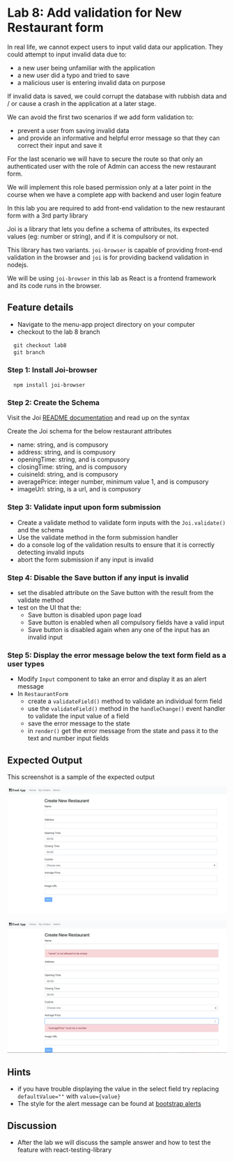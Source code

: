 # Lab 8: Add validation for New Restaurant form

In real life, we cannot expect users to input valid data our application. They could attempt to input invalid data due to:

- a new user being unfamiliar with the application
- a new user did a typo and tried to save
- a malicious user is entering invalid data on purpose

If invalid data is saved, we could corrupt the database with rubbish data and / or cause a crash in the application at a later stage.

We can avoid the first two scenarios if we add form validation to:

- prevent a user from saving invalid data
- and provide an informative and helpful error message so that they can correct their input and save it

For the last scenario we will have to secure the route so that only an authenticated user with the role of Admin can access the new restaurant form.

We will implement this role based permission only at a later point in the course when we have a complete app with backend and user login feature

In this lab you are required to add front-end validation to the new restaurant form with a 3rd party library

Joi is a library that lets you define a schema of attributes, its expected values (eg: number or string), and if it is compulsory or not.

This library has two variants. `joi-browser` is capable of providing front-end validation in the browser and `joi` is for providing backend validation in nodejs.

We will be using `joi-browser` in this lab as React is a frontend framework and its code runs in the browser.

## Feature details

- Navigate to the menu-app project directory on your computer
- checkout to the lab 8 branch

```
  git checkout lab8
  git branch
```

### Step 1: Install Joi-browser

```
  npm install joi-browser
```

### Step 2: Create the Schema

Visit the Joi [README documentation](https://github.com/hapijs/joi) and read up on the syntax

Create the Joi schema for the below restaurant attributes

- name: string, and is compusory
- address: string, and is compusory
- openingTime: string, and is compusory
- closingTime: string, and is compusory
- cuisineId: string, and is compusory
- averagePrice: integer number, minimum value 1, and is compusory
- imageUrl: string, is a url, and is compusory

### Step 3: Validate input upon form submission

- Create a validate method to validate form inputs with the `Joi.validate()` and the schema
- Use the validate method in the form submission handler
- do a console log of the validation results to ensure that it is correctly detecting invalid inputs
- abort the form submission if any input is invalid

### Step 4: Disable the Save button if any input is invalid

- set the disabled attribute on the Save button with the result from the validate method
- test on the UI that the:
  - Save button is disabled upon page load
  - Save button is enabled when all compulsory fields have a valid input
  - Save button is disabled again when any one of the input has an invalid input

### Step 5: Display the error message below the text form field as a user types

- Modify `Input` component to take an error and display it as an alert message
- In `RestaurantForm`
  - create a `validateField()` method to validate an individual form field
  - use the `validateField()` method in the `handleChange()` event handler to validate the input value of a field
  - save the error message to the state
  - in `render()` get the error message from the state and pass it to the text and number input fields

## Expected Output

This screenshot is a sample of the expected output

![Save button is disabled if there are no inputs or if there are any error inputs](../../../.gitbook/assets/front-end-web-development/react/menu-app-labs/lab8-output-1.png)

![Error message on text field if there is an invalid input](../../../.gitbook/assets/front-end-web-development/react/menu-app-labs/lab8-output-2.png)

## Hints

- if you have trouble displaying the value in the select field try replacing `defaultValue=""` with `value={value}`
- The style for the alert message can be found at [bootstrap alerts](https://getbootstrap.com/docs/4.1/components/alerts/)

## Discussion

- After the lab we will discuss the sample answer and how to test the feature with react-testing-library
